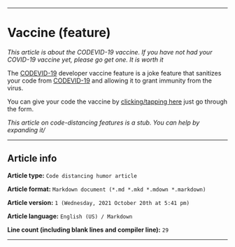 
***

# Vaccine (feature)

_This article is about the CODEVID-19 vaccine. If you have not had your COVID-19 vaccine yet, please go get one. It is worth it_

The [CODEVID-19](https://github.com/seanpm2001/Code-distancing/wiki/CODEVID-19/) developer vaccine feature is a joke feature that sanitizes your code from [CODEVID-19](https://github.com/seanpm2001/Code-distancing/wiki/CODEVID-19/) and allowing it to grant immunity from the virus.

You can give your code the vaccine by [clicking/tapping here](https://github.com/seanpm2001/Code-distancing/blob/main/Vaccine/GetDeveloperVaccine.md) just go through the form.

_This article on code-distancing features is a stub. You can help by expanding it/_

***

## Article info

**Article type:** `Code distancing humor article`

**Article format:** `Markdown document (*.md *.mkd *.mdown *.markdown)`

**Article version:** `1 (Wednesday, 2021 October 20th at 5:41 pm)`

**Article language:** `English (US) / Markdown`

**Line count (including blank lines and compiler line):** `29`

***
